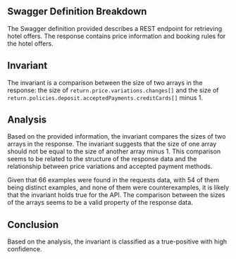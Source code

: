 ## Swagger Definition Breakdown
The Swagger definition provided describes a REST endpoint for retrieving hotel offers. The response contains price information and booking rules for the hotel offers.

## Invariant
The invariant is a comparison between the size of two arrays in the response: the size of `return.price.variations.changes[]` and the size of `return.policies.deposit.acceptedPayments.creditCards[]` minus 1.

## Analysis
Based on the provided information, the invariant compares the sizes of two arrays in the response. The invariant suggests that the size of one array should not be equal to the size of another array minus 1. This comparison seems to be related to the structure of the response data and the relationship between price variations and accepted payment methods.

Given that 66 examples were found in the requests data, with 54 of them being distinct examples, and none of them were counterexamples, it is likely that the invariant holds true for the API. The comparison between the sizes of the arrays seems to be a valid property of the response data.

## Conclusion
Based on the analysis, the invariant is classified as a true-positive with high confidence.
